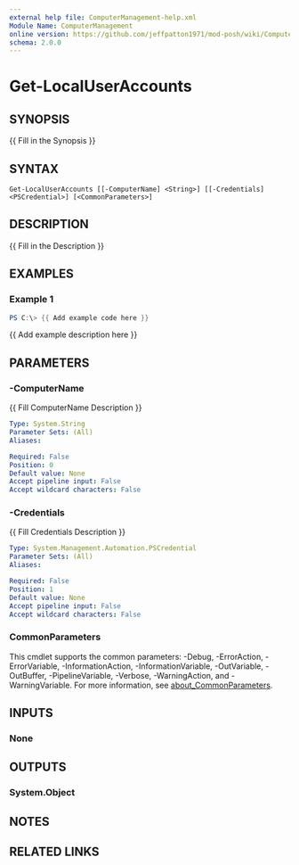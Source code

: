 ```yaml
---
external help file: ComputerManagement-help.xml
Module Name: ComputerManagement
online version: https://github.com/jeffpatton1971/mod-posh/wiki/ComputerManagement#Get-InvalidLogonAttempts
schema: 2.0.0
---
```


# Get-LocalUserAccounts

## SYNOPSIS
{{ Fill in the Synopsis }}

## SYNTAX

```
Get-LocalUserAccounts [[-ComputerName] <String>] [[-Credentials] <PSCredential>] [<CommonParameters>]
```

## DESCRIPTION
{{ Fill in the Description }}

## EXAMPLES

### Example 1
```powershell
PS C:\> {{ Add example code here }}
```

{{ Add example description here }}

## PARAMETERS

### -ComputerName
{{ Fill ComputerName Description }}

```yaml
Type: System.String
Parameter Sets: (All)
Aliases:

Required: False
Position: 0
Default value: None
Accept pipeline input: False
Accept wildcard characters: False
```

### -Credentials
{{ Fill Credentials Description }}

```yaml
Type: System.Management.Automation.PSCredential
Parameter Sets: (All)
Aliases:

Required: False
Position: 1
Default value: None
Accept pipeline input: False
Accept wildcard characters: False
```

### CommonParameters
This cmdlet supports the common parameters: -Debug, -ErrorAction, -ErrorVariable, -InformationAction, -InformationVariable, -OutVariable, -OutBuffer, -PipelineVariable, -Verbose, -WarningAction, and -WarningVariable. For more information, see [about_CommonParameters](http://go.microsoft.com/fwlink/?LinkID=113216).

## INPUTS

### None

## OUTPUTS

### System.Object

## NOTES

## RELATED LINKS
